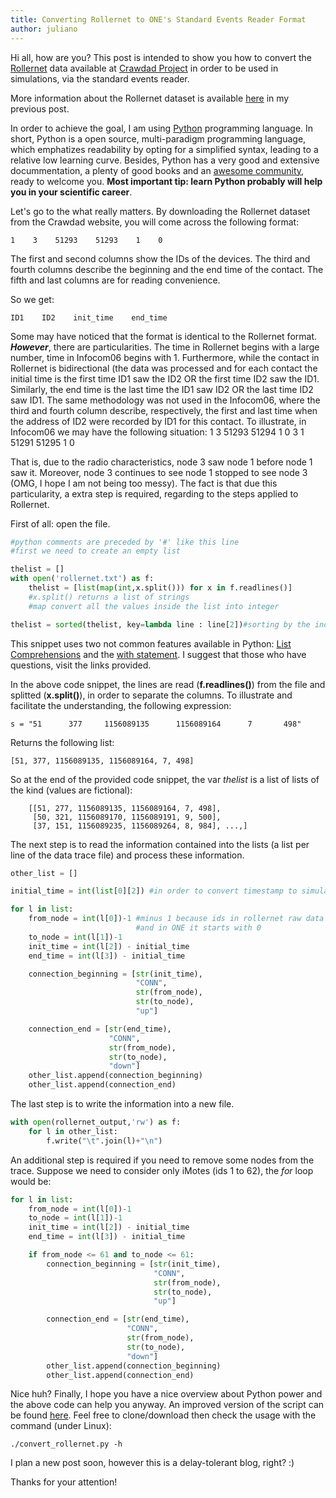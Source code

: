 ```yaml
---
title: Converting Rollernet to ONE's Standard Events Reader Format
author: juliano
---
```


Hi all, how are you?
This post is intended to show you how to convert the [Rollernet](http://www-rp.lip6.fr/rollernet/en/index.html) data available at [Crawdad Project](http://crawdad.org/) in order to be used in simulations, via the standard events reader.

More information about the Rollernet dataset is available [here](../notes-on-traces-2-rollernet/) in my previous post.

In order to achieve the goal, I am using [Python](https://www.python.org/) programming language. In short, Python is a open source, multi-paradigm programming language, which emphatizes readability by opting for a simplified syntax, leading to a relative low learning curve. Besides, Python has a very good and extensive docummentation, a plenty of good books and an [awesome community](https://www.python.org/community/), ready to welcome you. **Most important tip: learn Python probably will help you in your scientific career**.

Let's go to the what really matters. By downloading the Rollernet dataset from the Crawdad website, you will come across the following format:

    1    3    51293    51293    1    0

The first and second columns show the IDs of the devices. The third and fourth columns describe the beginning and the end time of the contact. The fifth and last columns are for reading convenience.

So we get:

    ID1    ID2    init_time    end_time

Some may have noticed that the format is identical to the Rollernet format. ***However***, there are particularities. The time in Rollernet begins with a large number, time in Infocom06 begins with 1. Furthermore, while the contact in Rollernet is bidirectional (the data was processed and for each contact the initial time is the first time ID1 saw the ID2 OR the first time ID2 saw the ID1. Similarly, the end time is the last time the ID1 saw ID2 OR the last time ID2 saw ID1. The same methodology was not used in the Infocom06, where the third and fourth column describe, respectively, the first and last time when the address of ID2 were recorded by ID1 for this contact. To illustrate, in Infocom06 we may have the following situation:
    1    3    51293    51294    1    0
    3    1    51291    51295    1    0

That is, due to the radio characteristics, node 3 saw node 1 before node 1 saw it. Moreover, node 3 continues to see node 1 stopped to see node 3 (OMG, I hope I am not being too messy). The fact is that due this particularity, a extra step is required, regarding to the steps applied to Rollernet.


First of all: open the file.

```python
#python comments are preceded by '#' like this line
#first we need to create an empty list

thelist = []
with open('rollernet.txt') as f:
    thelist = [list(map(int,x.split())) for x in f.readlines()]
    #x.split() returns a list of strings
    #map convert all the values inside the list into integer

thelist = sorted(thelist, key=lambda line : line[2])#sorting by the index number two
```

This snippet uses two not common features available in Python: [List Comprehensions](https://docs.python.org/2/tutorial/datastructures.html#list-comprehensions) and the [with statement](https://docs.python.org/2/reference/compound_stmts.html#the-with-statement). I suggest that those who have questions, visit the links provided.

In the above code snippet, the lines are read (**f.readlines()**) from the file and splitted (**x.split()**), in order to separate the columns.
To illustrate and facilitate the understanding, the following expression:

```
s = "51      377     1156089135      1156089164      7       498"
```

Returns the following list:

    [51, 377, 1156089135, 1156089164, 7, 498]

So at the end of the provided code snippet, the var *thelist* is a list of lists of the kind (values are fictional):

```
    [[51, 277, 1156089135, 1156089164, 7, 498],
     [50, 321, 1156089170, 1156089191, 9, 500],
     [37, 151, 1156089235, 1156089264, 8, 984], ...,]
```

The next step is to read the information contained into the lists (a list per line of the data trace file) and process these information.

```python
other_list = []

initial_time = int(list[0][2]) #in order to convert timestamp to simulation time

for l in list:
    from_node = int(l[0])-1 #minus 1 because ids in rollernet raw data starts with 1 
                            #and in ONE it starts with 0
    to_node = int(l[1])-1
    init_time = int(l[2]) - initial_time
    end_time = int(l[3]) - initial_time

    connection_beginning = [str(init_time),
                            "CONN", 
                            str(from_node),
                            str(to_node),
                            "up"]

    connection_end = [str(end_time),
                      "CONN",
                      str(from_node),
                      str(to_node),
                      "down"]
    other_list.append(connection_beginning)
    other_list.append(connection_end)
```

The last step is to write the information into a new file.

```python
with open(rollernet_output,'rw') as f:
    for l in other_list:
        f.write("\t".join(l)+"\n")
```

An additional step is required if you need to remove some nodes from the trace. Suppose we need to consider only iMotes (ids 1 to 62), the *for* loop would be:

```python
for l in list:
    from_node = int(l[0])-1
    to_node = int(l[1])-1
    init_time = int(l[2]) - initial_time
    end_time = int(l[3]) - initial_time

    if from_node <= 61 and to_node <= 61:
        connection_beginning = [str(init_time), 
                                "CONN", 
                                str(from_node),
                                str(to_node),
                                "up"]

        connection_end = [str(end_time),
                          "CONN",
                          str(from_node),
                          str(to_node),
                          "down"]
        other_list.append(connection_beginning)
        other_list.append(connection_end)
```

Nice huh?
Finally, I hope you have a nice overview about Python power and the above code can help you anyway.
An improved version of the script can be found [here](http://github.com/julianofischer/dtnscripts). Feel free to clone/download then check the usage with the command (under Linux):

    ./convert_rollernet.py -h

I plan a new post soon, however this is a delay-tolerant blog, right? :)

Thanks for your attention!
